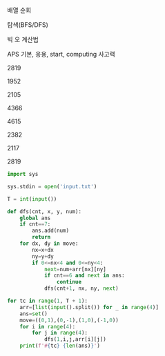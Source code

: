 배열 순회

탐색(BFS/DFS)

빅 오 계산법

APS 기본, 응용, start, computing 사고력



2819

1952

2105

4366

4615

2382

2117



2819

```python
import sys

sys.stdin = open('input.txt')

T = int(input())

def dfs(cnt, x, y, num):
    global ans
    if cnt==7:
        ans.add(num)
        return
    for dx, dy in move:
        nx=x+dx
        ny=y+dy
        if 0<=nx<4 and 0<=ny<4:
            next=num+arr[nx][ny]
            if cnt==6 and next in ans:
                continue
            dfs(cnt+1, nx, ny, next)

for tc in range(1, T + 1):
    arr=[list(input().split()) for _ in range(4)]
    ans=set()
    move=((0,1),(0,-1),(1,0),(-1,0))
    for i in range(4):
        for j in range(4):
            dfs(1,i,j,arr[i][j])
    print(f'#{tc} {len(ans)}')
```

